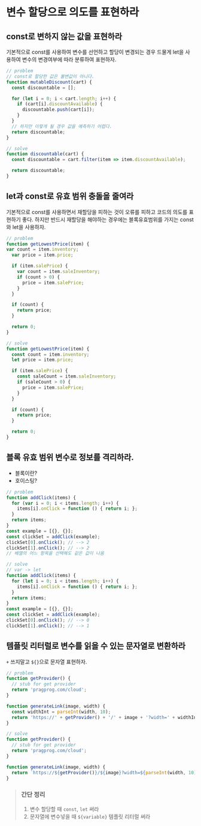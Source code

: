 # 변수 할당으로 의도를 표현하라

## const로 변하지 않는 값을 표현하라

기본적으로 const를 사용하여 변수를 선언하고 할당이 변경되는 경우 드물게 let을 사용하여 변수의 변경여부에 따라 분류하여 표현하자.

```js
// problem
// const로 할당한 값은 불변값이 아니다.
function mutableDiscount(cart) {
  const discountable = [];

  for (let i = 0; i < cart.length; i++) {
    if (cart[i].discountAvailable) {
      discountable.push(cart[i]);
    }
  }
  // 하지만 이렇게 될 경우 값을 예측하기 어렵다. 
  return discountable;
}
```

```js
// solve
function discountable(cart) {
  const discountable = cart.filter(item => item.discountAvailable);

  return discountable;
}
```

## let과 const로 유효 범위 충돌을 줄여라

기본적으로 const를 사용하면서 재할당을 피하는 것이 오류를 피하고 코드의 의도를 표현하기 좋다. 하지만 반드시 재할당을 해야하는 경우에는 블록유효범위를 가지는 const와 let을 사용하자.

```js
// problem
function getLowestPrice(item) {
var count = item.inventory;
  var price = item.price;

  if (item.salePrice) {
    var count = item.saleInventory;
    if (count > 0) {
      price = item.salePrice;
    }
  }

  if (count) {
    return price;
  }

  return 0;
}
```

```js
// solve
function getLowestPrice(item) {
  const count = item.inventory;
  let price = item.price;

  if (item.salePrice) {
    const saleCount = item.saleInventory;
    if (saleCount > 0) {
      price = item.salePrice;
    }
  }

  if (count) {
    return price;
  }

  return 0;
}
```

## 블록 유효 범위 변수로 정보를 격리하라.

- 블록이란?
- 호이스팅?

```js
// problem
function addClick(items) {
  for (var i = 0; i < items.length; i++) {
    items[i].onClick = function () { return i; };
  }
  return items;
}
const example = [{}, {}];
const clickSet = addClick(example);
clickSet[0].onClick(); // --> 2
clickSet[1].onClick(); // --> 2
// 배열의 어느 항목을 선택해도 같은 값이 나옴
```

```js
// solve
// var -> let
function addClick(items) {
  for (let i = 0; i < items.length; i++) {
    items[i].onClick = function () { return i; };
  }
  return items;
}
const example = [{}, {}];
const clickSet = addClick(example);
clickSet[0].onClick(); // --> 0
clickSet[1].onClick(); // --> 1
```

## 템플릿 리터럴로 변수를 읽을 수 있는 문자열로 변환하라

`+` 쓰지말고 `${}`으로 문자열 표현하자.

```js
// problem
function getProvider() {
  // stub for get provider
  return 'pragprog.com/cloud';
}

function generateLink(image, width) {
  const widthInt = parseInt(width, 10);
  return 'https://' + getProvider() + '/' + image + '?width=' + widthInt;
}
```

```js
// solve
function getProvider() {
  // stub for get provider
  return 'pragprog.com/cloud';
}

function generateLink(image, width) {
  return `https://${getProvider()}/${image}?width=${parseInt(width, 10)}`;
}
```

> ### 간단 정리
> 1. 변수 할당할 때 `const`, `let` 써라
> 2. 문자열에 변수넣을 때 `${variable}` 템플릿 리터럴 써라